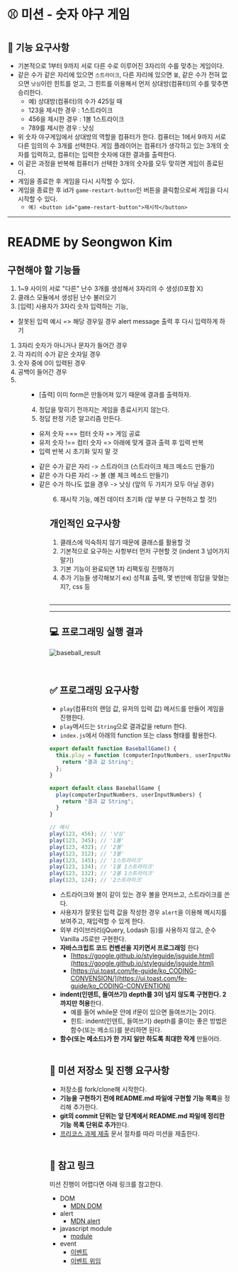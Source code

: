 # ⚾ 미션 - 숫자 야구 게임

## 🎯 기능 요구사항

- 기본적으로 1부터 9까지 서로 다른 수로 이루어진 3자리의 수를 맞추는 게임이다.
- 같은 수가 같은 자리에 있으면 `스트라이크`, 다른 자리에 있으면 `볼`, 같은 수가 전혀 없으면 `낫싱`이란 힌트를 얻고, 그 힌트를 이용해서 먼저 상대방(컴퓨터)의 수를 맞추면 승리한다.
  - 예) 상대방(컴퓨터)의 수가 425일 때
  - 123을 제시한 경우 : 1스트라이크
  - 456을 제시한 경우 : 1볼 1스트라이크
  - 789를 제시한 경우 : 낫싱
- 위 숫자 야구게임에서 상대방의 역할을 컴퓨터가 한다. 컴퓨터는 1에서 9까지 서로 다른 임의의 수 3개를 선택한다. 게임 플레이어는 컴퓨터가 생각하고 있는 3개의 숫자를 입력하고, 컴퓨터는 입력한 숫자에 대한 결과를 출력한다.
- 이 같은 과정을 반복해 컴퓨터가 선택한 3개의 숫자를 모두 맞히면 게임이 종료된다.
- 게임을 종료한 후 게임을 다시 시작할 수 있다.
- 게임을 종료한 후 id가 `game-restart-button`인 버튼을 클릭함으로써 게임을 다시 시작할 수 있다. 
  - `예) <button id="game-restart-button">재시작</button>`

<hr/>

# README by Seongwon Kim

## 구현해야 할 기능들
1. 1~9 사이의 서로 "다른" 난수 3개를 생성해서 3자리의 수 생성(0포함 X)
2. 클래스 모듈에서 생성된 난수 불러오기
3. [입력] 사용자가 3자리 숫자 입력하는 기능,
- 잘못된 입력 예시 => 해당 경우일 경우 alert message 출력 후 다시 입력하게 하기
<ol>
  <li>3자리 숫자가 아니거나 문자가 들어간 경우</li>
  <li>각 자리의 수가 같은 숫자일 경우</li>
  <li>숫자 중에 0이 입력된 경우</li>
  <li>공백이 들어간 경우<li>
<ol>

- [출력] 이미 form은 만들어져 있기 때문에 결과를 출력하자.
4. 정답을 맞히기 전까지는 게임을 종료시키지 않는다.
5. 정답 판정 기준 알고리즘 만든다.
- 유저 숫자 === 컴터 숫자 => 게임 공료
- 유저 숫자 !== 컴터 숫자 => 아래에 맞게 결과 출력 후 입력 반복
- 입력 반복 시 초기화 잊지 말 것
<ul>
  <li>같은 수가 같은 자리 -> 스트라이크 (스트라이크 체크 메소드 만들기)</li>
  <li>같은 수가 다른 자리 -> 볼 (볼 체크 메소드 만들기)</li>
  <li>같은 수가 하나도 없을 경우 -> 낫싱 (앞의 두 가지가 모두 아닐 경우)</li>
<ul>

6. 재시작 기능, 예전 데이터 초기화 (앞 부분 다 구현하고 할 것!)


## 개인적인 요구사항
1. 클래스에 익숙하지 않기 때문에 클래스를 활용할 것
2. 기본적으로 요구하는 사항부터 먼저 구현할 것 (indent 3 넘어가지 말기)
3. 기본 기능이 완료되면 1차 리팩토링 진행하기
4. 추가 기능들 생각해보기 ex) 성적표 출력, 몇 번만에 정답을 맞혔는지?, css 등

<br>
<hr/>

<hr/>

## 💻 프로그래밍 실행 결과

![baseball_result](https://user-images.githubusercontent.com/50367798/100166088-32473e00-2eff-11eb-9454-5d45e648b37e.jpg)

<br>

## ✅ 프로그래밍 요구사항

- `play`(컴퓨터의 랜덤 값, 유저의 입력 값) 메서드를 만들어 게임을 진행한다.
- `play`메서드는 `String`으로 결과값을 return 한다.
- `index.js`에서 아래의 function 또는 class 형태를 활용한다.

```javascript
export default function BaseballGame() {
  this.play = function (computerInputNumbers, userInputNumbers) {
    return "결과 값 String";
  };
}

export default class BaseballGame {
  play(computerInputNumbers, userInputNumbers) {
    return "결과 값 String";
  }
}

// 예시
play(123, 456); // '낫싱'
play(123, 345); // '1볼'
play(123, 432); // '2볼'
play(123, 312); // '3볼'
play(123, 145); // '1스트라이크'
play(123, 134); // '1볼 1스트라이크'
play(123, 132); // '2볼 1스트라이크'
play(123, 124); // '2스트라이크'
```

- 스트라이크와 볼이 같이 있는 경우 볼을 먼저쓰고, 스트라이크를 쓴다.
- 사용자가 잘못된 입력 값을 작성한 경우 `alert`을 이용해 메시지를 보여주고, 재입력할 수 있게 한다.
- 외부 라이브러리(jQuery, Lodash 등)를 사용하지 않고, 순수 Vanilla JS로만 구현한다.
- **자바스크립트 코드 컨벤션을 지키면서 프로그래밍** 한다
  - [https://google.github.io/styleguide/jsguide.html](https://google.github.io/styleguide/jsguide.html)
  - [https://ui.toast.com/fe-guide/ko_CODING-CONVENSION/](https://ui.toast.com/fe-guide/ko_CODING-CONVENTION)
- **indent(인덴트, 들여쓰기) depth를 3이 넘지 않도록 구현한다. 2까지만 허용**한다.
  - 예를 들어 while문 안에 if문이 있으면 들여쓰기는 2이다.
  - 힌트: indent(인덴트, 들여쓰기) depth를 줄이는 좋은 방법은 함수(또는 메소드)를 분리하면 된다.
- **함수(또는 메소드)가 한 가지 일만 하도록 최대한 작게** 만들어라.

<br>

## 📝 미션 저장소 및 진행 요구사항

- 저장소를 fork/clone해 시작한다.
- **기능을 구현하기 전에 README.md 파일에 구현할 기능 목록**을 정리해 추가한다.
- **git의 commit 단위는 앞 단계에서 README.md 파일에 정리한 기능 목록 단위로 추가**한다.
- [프리코스 과제 제출](https://github.com/woowacourse/woowacourse-docs/tree/master/precourse) 문서 절차를 따라 미션을 제출한다.

<br>

## 🔗 참고 링크

미션 진행이 어렵다면 아래 링크를 참고한다.

- DOM
  - [MDN DOM](https://developer.mozilla.org/ko/docs/Web/API/Document_Object_Model/%EC%86%8C%EA%B0%9C)
- alert
  - [MDN alert](https://developer.mozilla.org/ko/docs/Web/API/Window/alert)
- javascript module
  - [module](https://ko.javascript.info/modules-intro)
- event
  - [이벤트](https://ko.javascript.info/introduction-browser-events)
  - [이벤트 위임](https://ko.javascript.info/event-delegation)
